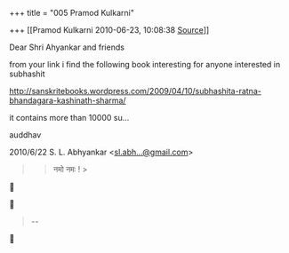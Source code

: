 +++
title = "005 Pramod Kulkarni"

+++
[[Pramod Kulkarni	2010-06-23, 10:08:38 [Source](https://groups.google.com/g/samskrita/c/K5RTT_tXJDI)]]



Dear Shri Ahyankar and friends

from your link i find the following book interesting for anyone interested in subhashit

<http://sanskritebooks.wordpress.com/2009/04/10/subhashita-ratna-bhandagara-kashinath-sharma/>

[](http://sanskritebooks.wordpress.com/2009/04/10/subhashita-ratna-bhandagara-kashinath-sharma/)it contains more than 10000 su...

auddhav  
  

2010/6/22 S. L. Abhyankar \<[sl.abh...@gmail.com]()\>  

> 
> > नमो नमः ! >
> 





> --  



